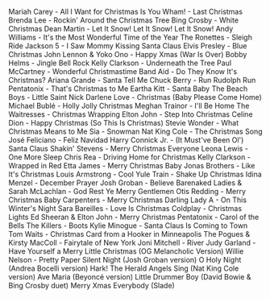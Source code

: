 Mariah Carey - All I Want for Christmas Is You
Wham! - Last Christmas
Brenda Lee - Rockin' Around the Christmas Tree
Bing Crosby - White Christmas
Dean Martin - Let It Snow! Let It Snow! Let It Snow!
Andy Williams - It's the Most Wonderful Time of the Year
The Ronettes - Sleigh Ride
Jackson 5 - I Saw Mommy Kissing Santa Claus
Elvis Presley - Blue Christmas
John Lennon & Yoko Ono - Happy Xmas (War Is Over)
Bobby Helms - Jingle Bell Rock
Kelly Clarkson - Underneath the Tree
Paul McCartney - Wonderful Christmastime
Band Aid - Do They Know It's Christmas?
Ariana Grande - Santa Tell Me
Chuck Berry - Run Rudolph Run
Pentatonix - That's Christmas to Me
Eartha Kitt - Santa Baby
The Beach Boys - Little Saint Nick
Darlene Love - Christmas (Baby Please Come Home)
Michael Bublé - Holly Jolly Christmas
Meghan Trainor - I'll Be Home
The Waitresses - Christmas Wrapping
Elton John - Step Into Christmas
Celine Dion - Happy Christmas (So This Is Christmas)
Stevie Wonder - What Christmas Means to Me
Sia - Snowman
Nat King Cole - The Christmas Song
José Feliciano - Feliz Navidad
Harry Connick Jr. - (It Must've Been Ol') Santa Claus
Shakin' Stevens - Merry Christmas Everyone
Leona Lewis - One More Sleep
Chris Rea - Driving Home for Christmas
Kelly Clarkson - Wrapped in Red
Etta James - Merry Christmas Baby
Jonas Brothers - Like It's Christmas
Louis Armstrong - Cool Yule
Train - Shake Up Christmas
Idina Menzel - December Prayer
Josh Groban - Believe
Barenaked Ladies & Sarah McLachlan - God Rest Ye Merry Gentlemen
Otis Redding - Merry Christmas Baby
Carpenters - Merry Christmas Darling
Lady A - On This Winter's Night
Sara Bareilles - Love Is Christmas
Coldplay - Christmas Lights
Ed Sheeran & Elton John - Merry Christmas
Pentatonix - Carol of the Bells
The Killers - Boots
Kylie Minogue - Santa Claus Is Coming to Town
Tom Waits - Christmas Card from a Hooker in Minneapolis
The Pogues & Kirsty MacColl - Fairytale of New York
Joni Mitchell - River
Judy Garland - Have Yourself a Merry Little Christmas (OG Melancholic Version)
Willie Nelson - Pretty Paper
Silent Night (Josh Groban version)
O Holy Night (Andrea Bocelli version)
Hark! The Herald Angels Sing (Nat King Cole version)
Ave Maria (Beyoncé version)
Little Drummer Boy (David Bowie & Bing Crosby duet)
Merry Xmas Everybody (Slade)
